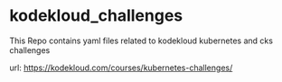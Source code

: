 # kodekloud_challenges
This Repo contains yaml files related to kodekloud kubernetes and cks challenges

url: https://kodekloud.com/courses/kubernetes-challenges/
